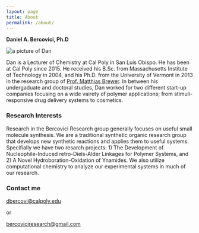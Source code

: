 ```yaml
---
layout: page
title: About
permalink: /about/
---
```

**Daniel A. Bercovici, Ph.D**

![a picture of Dan]({{site.baseurl}}/images/DrB.jpg)

Dan is a Lecturer of Chemistry at Cal Poly in San Luis Obispo.  He has been at Cal Poly since 2015.  He received his B.Sc. from Massachusetts Institute of Technology in 2004, and his Ph.D. from the University of Vermont in 2013 in the research group of [Prof. Matthias Brewer](https://www.uvm.edu/cas/chemistry/profiles/matthias-brewer).  In between his undergaduate and doctoral studies, Dan worked for two different start-up companies focusing on a wide vairety of polymer applications; from stimuli-responsive drug delivery systems to cosmetics. 

### Research Interests
Research in the Bercovici Research group generally focuses on useful small molecule synthesis.  We are a traditional synthetic organic research group that develops new synthetic reactions and applies them to useful systems.  Specifially we have two resarch projects: 1) The Development of Nucleophile-Induced retro-Diels-Alder Linkages for Polymer Systems, and 2) A Novel Hydroboration-Oxidation of Ynamides. We also utilize computational chemistry to analyze our experimental systems in much of our research.

### Contact me

[dbercovi@calpoly.edu](mailto:dbercovi@calpoly.edu)

or

[bercoviciresearch@gmail.com](mailto:bercoviciresearch@gmail.com)
